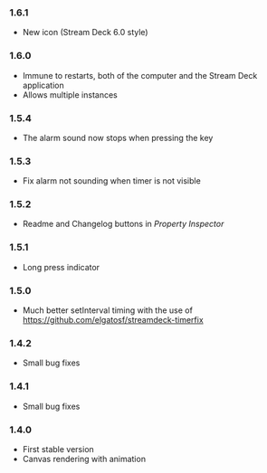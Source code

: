 ### 1.6.1
- New icon (Stream Deck 6.0 style)

### 1.6.0
- Immune to restarts, both of the computer and the Stream Deck application
- Allows multiple instances

### 1.5.4
- The alarm sound now stops when pressing the key

### 1.5.3
- Fix alarm not sounding when timer is not visible

### 1.5.2
- Readme and Changelog buttons in *Property Inspector*

### 1.5.1
- Long press indicator

### 1.5.0
- Much better setInterval timing with the use of https://github.com/elgatosf/streamdeck-timerfix

### 1.4.2
- Small bug fixes

### 1.4.1
- Small bug fixes

### 1.4.0
- First stable version
- Canvas rendering with animation
